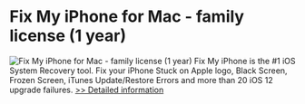 # Fix My iPhone for Mac - family license (1 year)
![Fix My iPhone for Mac - family license (1 year)](https://mycommerce.akamaized.net/api/pimages/P300865771/BIG/300865771.PNG)
Fix My iPhone is the #1 iOS System Recovery tool. Fix your iPhone Stuck on Apple logo, Black Screen, Frozen Screen, iTunes Update/Restore Errors and more than 20 iOS 12 upgrade failures.
[>> Detailed information](https://secure.shareit.com/shareit/product.html?productid=300865771&affiliateid=200057808)